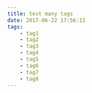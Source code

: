 ```yaml
---
title: test many tags
date: 2017-06-22 17:56:13
tags:
	- tag1
	- tag2
	- tag3
	- tag4
	- tag5
	- tag6
	- tag7
	- tag8
---
```

